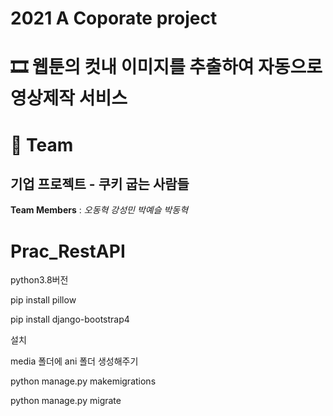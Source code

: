 # 2021 A Coporate project

# 🎞️ 웹툰의 컷내 이미지를 추출하여 자동으로 영상제작 서비스


# 🍪 Team

## 기업 프로젝트 - 쿠키 굽는 사람들
**Team Members** :
 *오동혁*
 *강성민*
 *박예슬*
 *박동혁*

# Prac_RestAPI

python3.8버전

pip install pillow

pip install django-bootstrap4

설치

media 폴더에 ani 폴더 생성해주기

python manage.py makemigrations

python manage.py migrate

